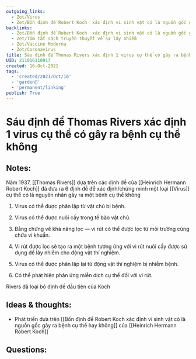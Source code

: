 ```yaml
---
outgoing_links:
  - Zet/Virus
  - Zet/Bốn định đề Robert Koch  xác định vi sinh vật có là nguồn gốc gây ra bệnh cụ thể hay không
backlinks:
  - Zet/Bốn định đề Robert Koch  xác định vi sinh vật có là nguồn gốc gây ra bệnh cụ thể hay không
  - Zet/Tóm tắt sách truyền thuyết về sự lây nhiễm
  - Zet/Vaccine Moderna
  - Zet/Coronavirus
title: Sáu định đề Thomas Rivers xác định 1 virus cụ thể có gây ra bệnh cụ thể không
UID: 211016110917
created: 16-Oct-2021
tags:
  - 'created/2021/Oct/16'
  - 'garden🏡'
  - 'permanent/linking'
publish: True
---
```

# Sáu định đề Thomas Rivers xác định 1 virus cụ thể có gây ra bệnh cụ thể không

## Notes:
Năm 1937, [[Thomas Rivers]] dựa trên các định đề của [[Heinrich Hermann Robert Koch]] đã đưa ra 6 định đề để xác định/chứng minh một loại [[Virus]] cụ thể có là nguyên nhân gây ra một bệnh cụ thể không

1. Virus có thể được phân lập từ vật chủ bị bệnh.

2. Virus có thể được nuôi cấy trong tế bào vật chủ.

3. Bằng chứng về khả năng lọc — vi rút có thể được lọc từ môi trường cũng chứa vi khuẩn.

4. Vi rút được lọc sẽ tạo ra một bệnh tương ứng với vi rút  nuôi cấy được sử dụng để lây nhiễm cho động vật thí nghiệm.

5. Virus có thể được phân lập lại từ động vật thí nghiệm bị nhiễm bệnh.

6. Có thể phát hiện phản ứng miễn dịch cụ thể đối với vi rút.

Rivers đã loại bỏ định đề đầu tiên của Koch

## Ideas & thoughts:
- Phát triển dựa trên [[Bốn định đề Robert Koch  xác định vi sinh vật có là nguồn gốc gây ra bệnh cụ thể hay không]] của [[Heinrich Hermann Robert Koch]]

## Questions:

